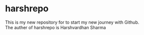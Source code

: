 # harshrepo
This is my new repository for to start my new journey with Github.
<br>
The auther of harshrepo is Harshvardhan Sharma
